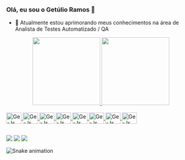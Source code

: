 ### Olá, eu sou o Getúlio Ramos 👋


- 🔭 Atualmente estou aprimorando meus conhecimentos na área de Analista de Testes Automatizado / QA 

<div align="center">
  <a href="https://github.com/getulioramos">
  <img height="180em" src="https://github-readme-stats.vercel.app/api?username=getulioramos&show_icons=true&theme=dracula&include_all_commits=true&count_private=true"/>
  <img height="180em" src="https://github-readme-stats.vercel.app/api/top-langs/?username=getulioramos&layout=compact&langs_count=7&theme=dracula"/>
</div>

<div style="display: inline_block"><br>
  
  <img align="center" alt="Ge-Js" height="30" width="40" src="https://cdn.jsdelivr.net/gh/devicons/devicon/icons/css3/css3-original.svg" />
  <img align="center" alt="Ge-Js" height="30" width="40" src="https://cdn.jsdelivr.net/gh/devicons/devicon/icons/git/git-original.svg" />
  <img align="center" alt="Ge-Js" height="30" width="40" src="https://cdn.jsdelivr.net/gh/devicons/devicon/icons/github/github-original.svg" />
  <img align="center" alt="Ge-Js" height="30" width="40" src="https://cdn.jsdelivr.net/gh/devicons/devicon/icons/html5/html5-original.svg" />
  <img align="center" alt="Ge-Js" height="30" width="40" src="https://cdn.jsdelivr.net/gh/devicons/devicon/icons/javascript/javascript-original.svg" />
  <img align="center" alt="Ge-Js" height="30" width="40" src="https://cdn.jsdelivr.net/gh/devicons/devicon/icons/java/java-original.svg" />
  <img align="center" alt="Ge-Js" height="30" width="40" src="https://cdn.jsdelivr.net/gh/devicons/devicon/icons/selenium/selenium-original.svg" />
  <img align="center" alt="Ge-Js" height="30" width="40" src="https://cdn.jsdelivr.net/gh/devicons/devicon/icons/cypress.io/cypress.io-original.svg" />
  
     
</div>

##

<div> 
 
  <a href="https://www.instagram.com/getafe023/" target="_blank"><img src="https://img.shields.io/badge/-Instagram-%23E4405F?style=for-the-badge&logo=instagram&logoColor=white" target="_blank"></a>
   <a href = "mailto:contatogtsr.ramos@gmail.com"><img src="https://img.shields.io/badge/-Gmail-%23333?style=for-the-badge&logo=gmail&logoColor=white" target="_blank"></a>
  <a href="https://www.linkedin.com/in/get%C3%BAlio-ramos-84a0baa0/" target="_blank"><img src="https://img.shields.io/badge/-LinkedIn-%230077B5?style=for-the-badge&logo=linkedin&logoColor=white" target="_blank"></a> 
 
  ![Snake animation](https://github.com/getulioramos/getulioramos/blob/output/github-contribution-grid-snake.svg)
 
</div>

##

